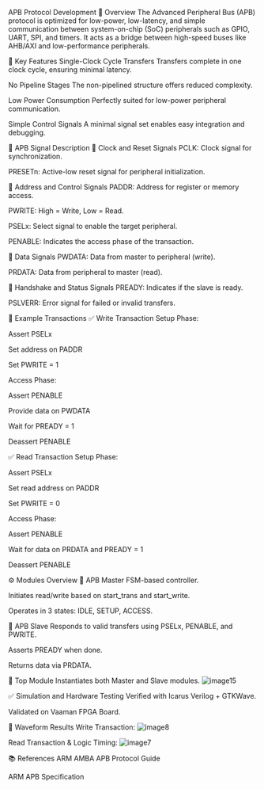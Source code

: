APB Protocol Development
📘 Overview
The Advanced Peripheral Bus (APB) protocol is optimized for low-power, low-latency, and simple communication between system-on-chip (SoC) peripherals such as GPIO, UART, SPI, and timers. It acts as a bridge between high-speed buses like AHB/AXI and low-performance peripherals.

🚀 Key Features
Single-Clock Cycle Transfers
Transfers complete in one clock cycle, ensuring minimal latency.

No Pipeline Stages
The non-pipelined structure offers reduced complexity.

Low Power Consumption
Perfectly suited for low-power peripheral communication.

Simple Control Signals
A minimal signal set enables easy integration and debugging.

📶 APB Signal Description
🔹 Clock and Reset Signals
PCLK: Clock signal for synchronization.

PRESETn: Active-low reset signal for peripheral initialization.

🔹 Address and Control Signals
PADDR: Address for register or memory access.

PWRITE: High = Write, Low = Read.

PSELx: Select signal to enable the target peripheral.

PENABLE: Indicates the access phase of the transaction.

🔹 Data Signals
PWDATA: Data from master to peripheral (write).

PRDATA: Data from peripheral to master (read).

🔹 Handshake and Status Signals
PREADY: Indicates if the slave is ready.

PSLVERR: Error signal for failed or invalid transfers.

🧪 Example Transactions
✅ Write Transaction
Setup Phase:

Assert PSELx

Set address on PADDR

Set PWRITE = 1

Access Phase:

Assert PENABLE

Provide data on PWDATA

Wait for PREADY = 1

Deassert PENABLE


✅ Read Transaction
Setup Phase:

Assert PSELx

Set read address on PADDR

Set PWRITE = 0

Access Phase:

Assert PENABLE

Wait for data on PRDATA and PREADY = 1

Deassert PENABLE



⚙️ Modules Overview
🔸 APB Master
FSM-based controller.

Initiates read/write based on start_trans and start_write.

Operates in 3 states: IDLE, SETUP, ACCESS.

🔸 APB Slave
Responds to valid transfers using PSELx, PENABLE, and PWRITE.

Asserts PREADY when done.

Returns data via PRDATA.

🔸 Top Module
Instantiates both Master and Slave modules.
![image15](https://github.com/user-attachments/assets/6fee7dea-4121-4579-8f8c-c950e782cfdd)


✅ Simulation and Hardware Testing
Verified with Icarus Verilog + GTKWave.

Validated on Vaaman FPGA Board.

🔹 Waveform Results
Write Transaction:
![image8](https://github.com/user-attachments/assets/f5e6af0e-8f6c-417b-afec-02a9f7eb4d8f)


Read Transaction & Logic Timing:
![image7](https://github.com/user-attachments/assets/1f8a98f1-f69c-4ecd-8cef-b18853d0388a)

📚 References
ARM AMBA APB Protocol Guide

ARM APB Specification
